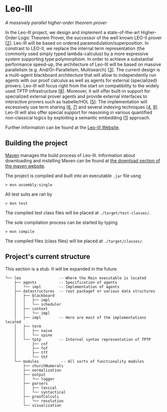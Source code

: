 Leo-III
=======
*A massively parallel higher-order theorem prover*

In the Leo-III project, we
design and implement a state-of-the-art Higher-Order
Logic Theorem Prover, the successor of the well known
LEO-II prover [[2](http://dx.doi.org/10.1007/978-3-540-71070-7_14)]. Leo-III will be based on ordered
paramodulation/superposition.
In constrast to LEO-II, we replace the internal term representation
(the commonly used simply typed lambda-calculus)
by a more expressive system supporting type polymorphism.
In order to achieve a substantial performance speed-up,
the architecture of Leo-III will be based on massive parallelism
(e.g. And/Or-Parallelism, Multisearch) [[3](http://dx.doi.org/10.1023/A:1018932114059)]. The
current design is a multi-agent blackboard architecture
that will allow to independently run agents with our proof
calculus as well as agents for external (specialized) provers.
Leo-III will focus right from the start on compatibility to
the widely used TPTP infrastructure [[8](http://dx.doi.org/10.1007/s10817-009-9143-8)]. Moreover, it
will offer built-in support for specialized external prover
agents and provide external interfaces to interactive provers
such as Isabelle/HOL [[5](http://dx.doi.org/10.1007/3-540-45949-9)]. The implementation will excessively
use term sharing [[6](http://dl.acm.org/citation.cfm?id=1218621), [7](http://dl.acm.org/citation.cfm?id=1218620)] and several indexing techniques
[[4](dx.doi.org/10.1007/3-540-45744-5_19), [9](dx.doi.org/10.1007/978-3-540-71070-7_14)]. Leo-III will also offer special support for
reasoning in various quantified non-classical logics by exploiting
a semantic embedding [[1](dx.doi.org/10.5220/0004324803460351)] approach.

Further information can be found at the [Leo-III Website](http://page.mi.fu-berlin.de/lex/leo3/).

Building the project
----------------

[Maven](http://maven.apache.org/) manages the build process of Leo-III. Information about downloading and installing Maven can be found at [the download section of the maven website](http://maven.apache.org/download.cgi).

The project is compiled and built into an executable `.jar` file usng

    > mvn assembly:single
    
All test suits are ran by
    
    > mvn test
    
The compiled test class files will be placed at `./target/test-classes/`.

The sole compilation process can be started by typing

    > mvn compile

The compiled files (class files) will be placed at `./target/classes/`.

Project's current structure
--------------

This section is a stub. It will be expanded in the future.

```
└── leo                 -- Where the Main executable is located
    ├── agents          -- Specification of agents
    │   └── impl        -- Implementation of agents
    ├── datastructures  -- root packagef or various data structures
    │   ├── blackboard
    │   │   ├── impl
    │   │   └── scheduler
    │   ├── context
    │   │   └── impl
    │   ├── impl        -- Here are most of the implementations located
    │   ├── term
    │   │   ├── naive
    │   │   └── spine
    │   └── tptp        -- Internal syntax representation of TPTP
    │       ├── cnf
    │       ├── fof
    │       ├── tff
    │       └── thf
    └── modules          -- All sorts of functionality modules
        ├── churchNumerals
        ├── normalization
        ├── output
        │   └── logger
        ├── parsers
        │   ├── lexical
        │   └── syntactical
        ├── proofCalculi
        │   └── resolution
        └── visualization
```
